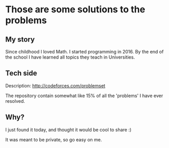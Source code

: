 # Those are some solutions to the problems

## My story

Since childhood I loved Math. I started programming in 2016. By the end of the school I have learned all topics they teach in Universities.

## Tech side
Description: http://codeforces.com/problemset

The repository contain somewhat like 15% of all the 'problems' I have ever resolved.

## Why?
I just found it today, and thought it would be cool to share :)


It was meant to be private, so go easy on me.
